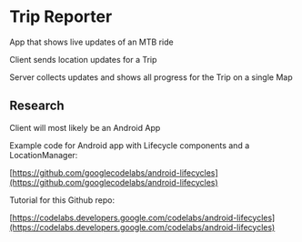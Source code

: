 # Trip Reporter

App that shows live updates of an MTB ride



Client sends location updates for a Trip

Server collects updates and shows all progress for the Trip on a single Map



## Research

Client will most likely be an Android App



Example code for Android app with Lifecycle components and a LocationManager:

[https://github.com/googlecodelabs/android-lifecycles](https://github.com/googlecodelabs/android-lifecycles)

Tutorial for this Github repo:

[https://codelabs.developers.google.com/codelabs/android-lifecycles](https://codelabs.developers.google.com/codelabs/android-lifecycles)








